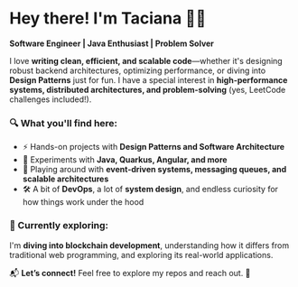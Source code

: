 # Hey there! I'm Taciana 🦋‍🌸

**Software Engineer | Java Enthusiast | Problem Solver**  

I love **writing clean, efficient, and scalable code**—whether it's designing robust backend architectures, optimizing performance, or diving into **Design Patterns** just for fun. I have a special interest in **high-performance systems, distributed architectures, and problem-solving** (yes, LeetCode challenges included!).  

### 🔍 What you'll find here:  
- ⚡ Hands-on projects with **Design Patterns and Software Architecture**  
- 🔗 Experiments with **Java, Quarkus, Angular, and more**  
- 📡 Playing around with **event-driven systems, messaging queues, and scalable architectures**  
- 🛠️ A bit of **DevOps**, a lot of **system design**, and endless curiosity for how things work under the hood  

### 🌱 Currently exploring:  
I'm **diving into blockchain development**, understanding how it differs from traditional web programming, and exploring its real-world applications.  

📬 **Let’s connect!** Feel free to explore my repos and reach out. 🚀  
